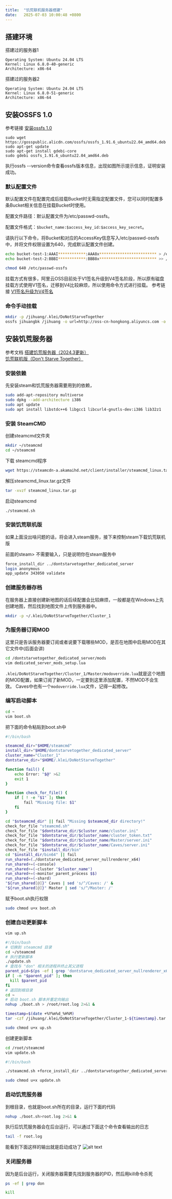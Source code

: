 ```yaml
---
title:  "饥荒联机服务器搭建"
date:   2025-07-03 10:00:48 +0800
---
```


## 搭建环境

搭建过的服务器1

```shell
Operating System: Ubuntu 24.04 LTS
Kernel: Linux 6.8.0-40-generic
Architecture: x86-64
```

搭建过的服务器2

```shell
Operating System: Ubuntu 24.04 LTS                
Kernel: Linux 6.8.0-51-generic
Architecture: x86-64
```

## 安装OSSFS 1.0

参考链接 [安装ossfs 1.0](https://help.aliyun.com/zh/oss/developer-reference/install-ossfs-1-0?spm=a2c4g.11186623.help-menu-31815.d_5_3_6_0.79967e5b7OthB9&scm=20140722.H_2841059._.OR_help-T_cn~zh-V_1)

```shell
sudo wget https://gosspublic.alicdn.com/ossfs/ossfs_1.91.6_ubuntu22.04_amd64.deb
sudo apt-get update
sudo apt-get install gdebi-core
sudo gdebi ossfs_1.91.6_ubuntu22.04_amd64.deb 
```

执行ossfs --version命令查看ossfs版本信息，出现如图所示提示信息，证明安装成功。

### 默认配置文件

默认配置文件在配置完成后挂载Bucket时无需指定配置文件，您可以同时配置多条Bucket相关信息在挂载Bucket时使用。

配置文件路径：默认配置文件为/etc/passwd-ossfs。

配置文件格式：`$bucket_name:$access_key_id:$access_key_secret`。

请执行以下命令，将Bucket和对应的AccessKey信息写入/etc/passwd-ossfs中，并将文件权限设置为640，完成默认配置文件创建。

```bash
echo bucket-test-1:AAAI************:AAA8x************************* > /etc/passwd-ossfs
echo bucket-test-2:BBBI************:BBB8x************************* >> /etc/passwd-ossfs

chmod 640 /etc/passwd-ossfs
```

挂载方式有很多，阿里云OSS目前处于V1签名升级到V4签名阶段，所以原有磁盘挂载方式使用V1签名，迁移到V4比较麻烦，所以使用命令方式进行挂载。
参考链接 [V1签名升级为V4签名](https://help.aliyun.com/zh/oss/developer-reference/guidelines-for-upgrading-v1-signatures-to-v4-signatures?spm=a2c4g.11186623.help-menu-search-31815.d_4)

### 命令手动挂载

```bash
mkdir -p /jihuang/.klei/DoNotStarveTogether
ossfs jihuangbk /jihuang -o url=http://oss-cn-hongkong.aliyuncs.com -o sigv4 -o region=cn-hongkong
```

## 安装饥荒服务器

参考文档 [搭建饥荒服务器（2024.3更新）](https://zhuanlan.zhihu.com/p/625645476)
[饥荒联机版（Don't Starve Together）](https://manual.mr-leaves.com/3-servergames/dontstarve/)

### 安装依赖

先安装steam和饥荒服务器需要用到的依赖，

```bash
sudo add-apt-repository multiverse
sudo dpkg --add-architecture i386
sudo apt update
sudo apt install libstdc++6 libgcc1 libcurl4-gnutls-dev:i386 lib32z1
```

### 安装 SteamCMD

创建steamcmd文件夹

```bash
mkdir ~/steamcmd
cd ~/steamcmd
```

下载 steamcmd程序

```bash
wget https://steamcdn-a.akamaihd.net/client/installer/steamcmd_linux.tar.gz
```

解压steamcmd_linux.tar.gz文件

```bash
tar -xvzf steamcmd_linux.tar.gz
```

启动steamcmd

```bash
./steamcmd.sh
```

### 安装饥荒联机版

如果上面没出啥问题的话，将会进入steam服务，接下来控制steam下载饥荒联机版

前面的steam> 不需要输入，只是说明你在steam服务中

```bash
force_install_dir ../dontstarvetogether_dedicated_server
login anonymous
app_update 343050 validate
```

### 创建服务器存档

在服务器上直接创建新地图的话后续配置会比较麻烦，一般都是在Windows上先创建地图，然后找到地图文件上传到服务器中。

```bash
mkdir -p ~/.klei/DoNotStarveTogether/Cluster_1
```

### 为服务器订阅MOD

这里只是告诉服务器要订阅或者说要下载哪些MOD，是否在地图中启用MOD在其它文件中(后面会讲)

```bash
cd /dontstarvetogether_dedicated_server/mods
vim dedicated_server_mods_setup.lua
```

`.klei/DoNotStarveTogether/Cluster_1/Master/modoverride.lua`就是这个地图的MOD配置，如果订阅了新MOD，一定要到这里添加配置，不然MOD不会生效。
Caves中也有一个`modoverride.lua`文件，记得一起修改。

### 编写启动脚本

```bash
cd ~
vim boot.sh
```

把下面的命令粘贴到boot.sh中

```bash
#!/bin/bash

steamcmd_dir="$HOME/steamcmd"
install_dir="$HOME/dontstarvetogether_dedicated_server"
cluster_name="Cluster_1"
dontstarve_dir="$HOME/.klei/DoNotStarveTogether"

function fail() {
    echo Error: "$@" >&2
    exit 1
}

function check_for_file() { 
    if [ ! -e "$1" ]; then
        fail "Missing file: $1"
    fi
}

cd "$steamcmd_dir" || fail "Missing $steamcmd_dir directory!"
check_for_file "steamcmd.sh"
check_for_file "$dontstarve_dir/$cluster_name/cluster.ini"
check_for_file "$dontstarve_dir/$cluster_name/cluster_token.txt"
check_for_file "$dontstarve_dir/$cluster_name/Master/server.ini"
check_for_file "$dontstarve_dir/$cluster_name/Caves/server.ini"
check_for_file "$install_dir/bin"
cd "$install_dir/bin64" || fail
run_shared=(./dontstarve_dedicated_server_nullrenderer_x64)
run_shared+=(-console)
run_shared+=(-cluster "$cluster_name")
run_shared+=(-monitor_parent_process $$)
run_shared+=(-shard)
"${run_shared[@]}" Caves | sed 's/^/Caves: /' &
"${run_shared[@]}" Master | sed 's/^/Master: /'
```

赋予boot.sh执行权限

```bash
sudo chmod u+x boot.sh
```

### 创建自动更新脚本

```bash
vim up.sh
```

```bash
#!/bin/bash
# 切换到 steamcmd 目录
cd ~/steamcmd
# 执行更新脚本
./update.sh
# 查找与 "don" 相关的进程并终止其父进程
parent_pid=$(ps -ef | grep 'dontstarve_dedicated_server_nullrenderer_x64' | grep -v grep | awk '{print $3}' | head -n 1)
if [ -n "$parent_pid" ]; then
  kill $parent_pid
fi
# 返回到根目录
cd ~
# 启动 boot.sh 脚本并重定向输出
nohup ./boot.sh > /root/root.log 2>&1 &

timestamp=$(date +%Y%m%d_%H%M)
tar -czf /jihuang/.klei/DoNotStarveTogether/Cluster_1-${timestamp}.tar.gz /root/.klei/DoNotStarveTogether/Cluster_1
```

```bash
sudo chmod u+x up.sh
```

创建更新脚本

```bash
cd /root/steamcmd
vim update.sh
```

```bash
#!/bin/bash

./steamcmd.sh +force_install_dir ../dontstarvetogether_dedicated_server +login anonymous +app_update 343050 validate +quit
```

```bash
sudo chmod u+x update.sh
```

### 启动饥荒服务器

到根目录，也就是boot.sh所在的目录，运行下面的代码

```bash
nohup ./boot.sh>root.log 2>&1 &
```

执行后饥荒服务器会在后台运行，可以通过下面这个命令查看输出的日志

```bash
tail -f root.log
```

能看到下面这样的输出就是启动成功了
![alt text](/files/image.png)

### 关闭服务器

因为是后台运行，关闭服务器需要先找到服务器的PID，然后用kill命令杀死

```bash
ps -ef | grep don
```

```bash
kill
```
